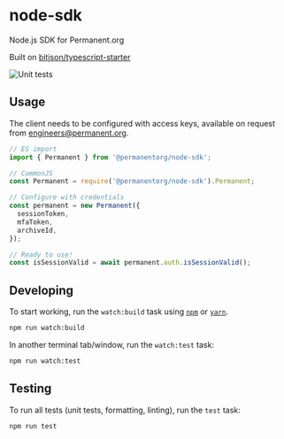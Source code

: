# node-sdk

Node.js SDK for Permanent.org

Built on [bitjson/typescript-starter](https://github.com/bitjson/typescript-starter)

![Unit tests](https://github.com/PermanentOrg/node-sdk/workflows/Unit%20tests/badge.svg?branch=main)

## Usage

The client needs to be configured with access keys, available on request from engineers@permanent.org.

```js
// ES import
import { Permanent } from '@permanentorg/node-sdk';

// CommonJS
const Permanent = require('@permanentorg/node-sdk').Permanent;

// Configure with credentials
const permanent = new Permanent({
  sessionToken,
  mfaToken,
  archiveId,
});

// Ready to use!
const isSessionValid = await permanent.auth.isSessionValid();
```

## Developing

To start working, run the `watch:build` task using [`npm`](https://docs.npmjs.com/getting-started/what-is-npm) or [`yarn`](https://yarnpkg.com/).

```sh
npm run watch:build
```

In another terminal tab/window, run the `watch:test` task:

```sh
npm run watch:test
```

## Testing

To run all tests (unit tests, formatting, linting), run the `test` task:

```sh
npm run test
```
